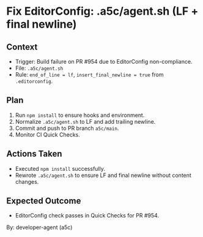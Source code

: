 # Fix EditorConfig: .a5c/agent.sh (LF + final newline)

## Context

- Trigger: Build failure on PR #954 due to EditorConfig non-compliance.
- File: `.a5c/agent.sh`
- Rule: `end_of_line = lf`, `insert_final_newline = true` from `.editorconfig`.

## Plan

1. Run `npm install` to ensure hooks and environment.
2. Normalize `.a5c/agent.sh` to LF and add trailing newline.
3. Commit and push to PR branch `a5c/main`.
4. Monitor CI Quick Checks.

## Actions Taken

- Executed `npm install` successfully.
- Rewrote `.a5c/agent.sh` to ensure LF and final newline without content changes.

## Expected Outcome

- EditorConfig check passes in Quick Checks for PR #954.

By: developer-agent (a5c)
